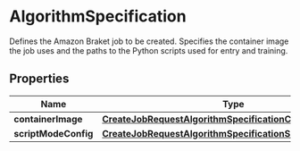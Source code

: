 

# AlgorithmSpecification

Defines the Amazon Braket job to be created. Specifies the container image the job uses and the paths to the Python scripts used for entry and training.

## Properties

| Name | Type | Description | Notes |
|------------ | ------------- | ------------- | -------------|
|**containerImage** | [**CreateJobRequestAlgorithmSpecificationContainerImage**](CreateJobRequestAlgorithmSpecificationContainerImage.md) |  |  [optional] |
|**scriptModeConfig** | [**CreateJobRequestAlgorithmSpecificationScriptModeConfig**](CreateJobRequestAlgorithmSpecificationScriptModeConfig.md) |  |  [optional] |



